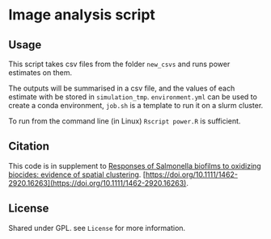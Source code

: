 # Image analysis script

## Usage
This script takes csv files from the folder ```new_csvs``` and runs power estimates on them.

The outputs will be summarised in a csv file, and the values of each estimate with be stored in ```simulation_tmp```. ```environment.yml``` can be used to create a conda environment, ```job.sh``` is a template to run it on a slurm cluster.

To run from the command line (in Linux) ```Rscript power.R``` is sufficient.

## Citation
This code is in supplement to [Responses of Salmonella biofilms to oxidizing biocides: evidence of spatial clustering](https://sfamjournals.onlinelibrary.wiley.com/doi/full/10.1111/1462-2920.16263). [https://doi.org/10.1111/1462-2920.16263](https://doi.org/10.1111/1462-2920.16263).

## License

Shared under GPL. see ```License``` for more information.